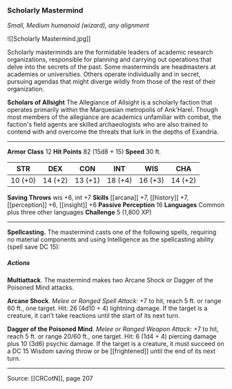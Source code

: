 ### Scholarly Mastermind
_Small, Medium humanoid (wizard), any alignment_

![[Scholarly Mastermind.jpg]]

Scholarly masterminds are the formidable leaders of academic research organizations, responsible for planning and carrying out operations that delve into the secrets of the past. Some masterminds are headmasters at academies or universities. Others operate individually and in secret, pursuing agendas that might diverge wildly from those of the rest of their organization.


**Scholars of Allsight** The Allegiance of Allsight is a scholarly faction that operates primarily within the Marquesian metropolis of Ank'Harel. Though most members of the allegiance are academics unfamiliar with combat, the faction's field agents are skilled archaeologists who are also trained to contend with and overcome the threats that lurk in the depths of Exandria.





---

**Armor Class** 12
**Hit Points** 82 (15d8 + 15)
**Speed** 30 ft.

| STR     | DEX     | CON     | INT     | WIS     | CHA     |
|---------|---------|---------|---------|---------|---------|
| 10 (+0) | 14 (+2) | 13 (+1) | 18 (+4) | 16 (+3) | 14 (+2) |

**Saving Throws** wis +6, int +7
**Skills** [[arcana]] +7, [[history]] +7, [[perception]] +6, [[insight]] +6
**Passive Perception** 16
**Languages** Common plus three other languages
**Challenge** 5 (1,800 XP)

---

**Spellcasting.** The mastermind casts one of the following spells, requiring no material components and using Intelligence as the spellcasting ability (spell save DC 15):

##### Actions
**Multiattack**. The mastermind makes two Arcane Shock or Dagger of the Poisoned Mind attacks.

**Arcane Shock**. _Melee or Ranged Spell Attack:_ +7 to hit, reach 5 ft. or range 60 ft., one target. Hit: 26 (4d10 + 4) lightning damage. If the target is a creature, it can't take reactions until the start of its next turn.

**Dagger of the Poisoned Mind**. _Melee or Ranged Weapon Attack:_ +7 to hit, reach 5 ft. or range 20/60 ft., one target. Hit: 6 (1d4 + 4) piercing damage plus 10 (3d6) psychic damage. If the target is a creature, it must succeed on a DC 15 Wisdom saving throw or be [[frightened]] until the end of its next turn.


---

Source: [[CRCotN]], page 207